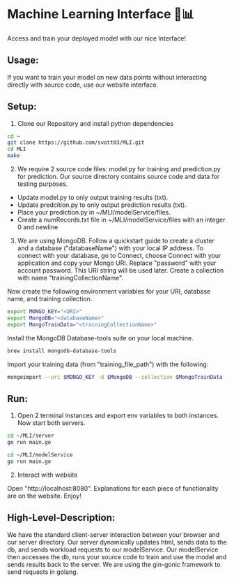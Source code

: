 # Machine Learning Interface 🤖📊
Access and train your deployed model with our nice Interface!

## Usage:
If you want to train your model on new data points without interacting directly with source code, use our website interface.

## Setup:
1. Clone our Repository and install python dependencies
```bash
cd ~
git clone https://github.com/svott03/MLI.git
cd MLI
make
```

2. We require 2 source code files: model.py for training and prediction.py for prediction. Our source directory contains source code and data for testing purposes.

- Update model.py to only output training results (txt).
- Update predcition.py to only output prediction results (txt).
- Place your prediction.py in ~/MLI/modelService/files.
- Create a numRecords.txt file in ~/MLI/modelService/files with an integer 0 and newline

3. We are using MongoDB. Follow a quickstart guide to create a cluster and a database ("databaseName") with your local IP address. To connect with your database, go to Connect, choose Connect with your application and copy your Mongo URI. Replace "password" with your account password. This URI string will be used later. Create a collection with name "trainingCollectionName".

Now create the following environment variables for your URI, database name, and training collection.
```bash
export MONGO_KEY="<URI>"
export MongoDB="<databaseName>"
export MongoTrainData="<trainingCollectionName>"
```

Install the MongoDB Database-tools suite on your local machine.
```bash
brew install mongodb-database-tools
```

Import your training data (from "training_file_path") with the following:
```bash
mongoimport --uri $MONGO_KEY -d $MongoDB --collection $MongoTrainData --type=csv --headerline --file "training_file_path"
```

## Run:
1. Open 2 terminal instances and export env variables to both instances. Now start both servers.
```bash
cd ~/MLI/server
go run main.go
```

```bash
cd ~/MLI/modelService
go run main.go
```

2. Interact with website

Open "http://localhost:8080". Explanations for each piece of functionality are on the website. Enjoy!


## High-Level-Description:
We have the standard client-server interaction between your browser and our server directory. Our server dynamically updates html, sends data to the db, and sends workload requests to our modelService. Our modelService then accesses the db, runs your source code to train and use the model and sends results back to the server. We are using the gin-gonic framework to send requests in golang.